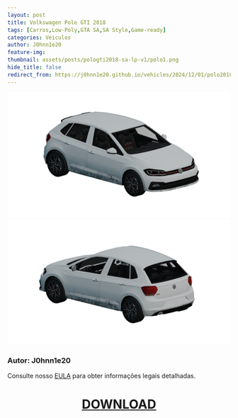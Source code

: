 ```yaml
---
layout: post
title: Volkswagen Polo GTI 2018
tags: [Carros,Low-Poly,GTA SA,SA Style,Game-ready]
categories: Veiculos
author: J0hnn1e20
feature-img:
thumbnail: assets/posts/pologti2018-sa-lp-v1/polo1.png
hide_title: false
redirect_from: https://j0hnn1e20.github.io/vehicles/2024/12/01/polo2018-gti-sa.html
---
```

![VWPolo](/assets/posts/pologti2018-sa-lp-v1/polo1.png)
![VWPolo](/assets/posts/pologti2018-sa-lp-v1/polo2.png)

### Autor: J0hnn1e20

Consulte nosso [EULA](https://j0hnn1e20.github.io/EULA.html) para obter informações legais detalhadas.

<h1 style="text-align: center; color: white;">
    <a href="/assets/posts/pologti2018-sa-lp-v1/PoloGTI2018-Civil-SA-v1.zip" download>DOWNLOAD</a>
<h1>